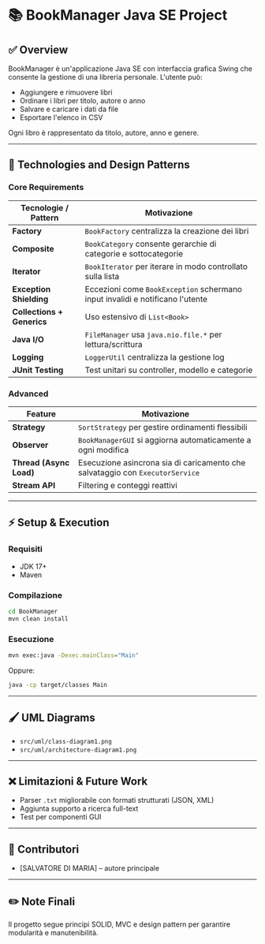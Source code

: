 # 📚 BookManager Java SE Project

## ✅ Overview

BookManager è un'applicazione Java SE con interfaccia grafica Swing che consente la gestione di una libreria personale. L'utente può:

* Aggiungere e rimuovere libri
* Ordinare i libri per titolo, autore o anno
* Salvare e caricare i dati da file
* Esportare l'elenco in CSV

Ogni libro è rappresentato da titolo, autore, anno e genere.

---

## 🤖 Technologies and Design Patterns

### Core Requirements

| Tecnologie / Pattern       | Motivazione                                                                   |
| -------------------------- | ----------------------------------------------------------------------------- |
| **Factory**                | `BookFactory` centralizza la creazione dei libri                              |
| **Composite**              | `BookCategory` consente gerarchie di categorie e sottocategorie               |
| **Iterator**               | `BookIterator` per iterare in modo controllato sulla lista                    |
| **Exception Shielding**    | Eccezioni come `BookException` schermano input invalidi e notificano l'utente |
| **Collections + Generics** | Uso estensivo di `List<Book>`                                                 |
| **Java I/O**               | `FileManager` usa `java.nio.file.*` per lettura/scrittura                     |
| **Logging**                | `LoggerUtil` centralizza la gestione log                                      |
| **JUnit Testing**          | Test unitari su controller, modello e categorie                               |

### Advanced

| Feature                 | Motivazione                                                                   |
| ----------------------- | ----------------------------------------------------------------------------- |
| **Strategy**            | `SortStrategy` per gestire ordinamenti flessibili                             |
| **Observer**            | `BookManagerGUI` si aggiorna automaticamente a ogni modifica                  |
| **Thread (Async Load)** | Esecuzione asincrona sia di caricamento che salvataggio con `ExecutorService` |
| **Stream API**          | Filtering e conteggi reattivi                                                 |

---

## ⚡ Setup & Execution

### Requisiti

* JDK 17+
* Maven

### Compilazione

```bash
cd BookManager
mvn clean install
```

### Esecuzione

```bash
mvn exec:java -Dexec.mainClass="Main"
```

Oppure:

```bash
java -cp target/classes Main
```

---

## 🖌️ UML Diagrams

* `src/uml/class-diagram1.png`
* `src/uml/architecture-diagram1.png`

---

## ❌ Limitazioni & Future Work

* Parser `.txt` migliorabile con formati strutturati (JSON, XML)
* Aggiunta supporto a ricerca full-text
* Test per componenti GUI

---

## 🤝 Contributori

* \[SALVATORE DI MARIA] – autore principale

---

## ✏️ Note Finali

Il progetto segue principi SOLID, MVC e design pattern per garantire modularità e manutenibilità.
